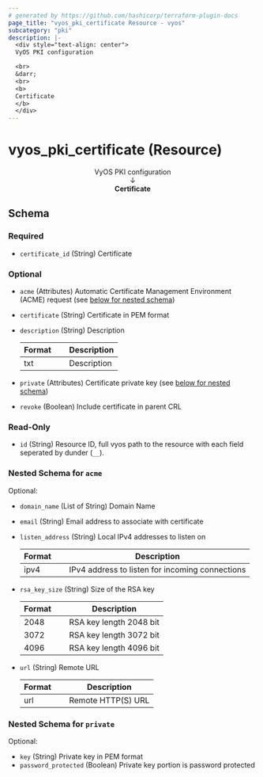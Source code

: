 ```yaml
---
# generated by https://github.com/hashicorp/terraform-plugin-docs
page_title: "vyos_pki_certificate Resource - vyos"
subcategory: "pki"
description: |-
  <div style="text-align: center">
  VyOS PKI configuration

  <br>
  &darr;
  <br>
  <b>
  Certificate
  </b>
  </div>
---
```


# vyos_pki_certificate (Resource)

<div style="text-align: center">
VyOS PKI configuration

<br>
&darr;
<br>
<b>
Certificate
</b>
</div>



<!-- schema generated by tfplugindocs -->
## Schema

### Required

- `certificate_id` (String) Certificate

### Optional

- `acme` (Attributes) Automatic Certificate Management Environment (ACME) request (see [below for nested schema](#nestedatt--acme))
- `certificate` (String) Certificate in PEM format
- `description` (String) Description

    |  Format &emsp; | Description  |
    |----------|---------------|
    |  txt  &emsp; |  Description  |
- `private` (Attributes) Certificate private key (see [below for nested schema](#nestedatt--private))
- `revoke` (Boolean) Include certificate in parent CRL

### Read-Only

- `id` (String) Resource ID, full vyos path to the resource with each field seperated by dunder (`__`).

<a id="nestedatt--acme"></a>
### Nested Schema for `acme`

Optional:

- `domain_name` (List of String) Domain Name
- `email` (String) Email address to associate with certificate
- `listen_address` (String) Local IPv4 addresses to listen on

    |  Format &emsp; | Description  |
    |----------|---------------|
    |  ipv4  &emsp; |  IPv4 address to listen for incoming connections  |
- `rsa_key_size` (String) Size of the RSA key

    |  Format &emsp; | Description  |
    |----------|---------------|
    |  2048  &emsp; |  RSA key length 2048 bit  |
    |  3072  &emsp; |  RSA key length 3072 bit  |
    |  4096  &emsp; |  RSA key length 4096 bit  |
- `url` (String) Remote URL

    |  Format &emsp; | Description  |
    |----------|---------------|
    |  url  &emsp; |  Remote HTTP(S) URL  |


<a id="nestedatt--private"></a>
### Nested Schema for `private`

Optional:

- `key` (String) Private key in PEM format
- `password_protected` (Boolean) Private key portion is password protected
